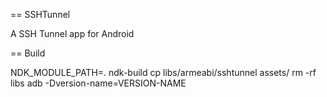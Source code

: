 == SSHTunnel

A SSH Tunnel app for Android

== Build

NDK_MODULE_PATH=. ndk-build
cp libs/armeabi/sshtunnel assets/
rm -rf libs
adb -Dversion-name=VERSION-NAME
